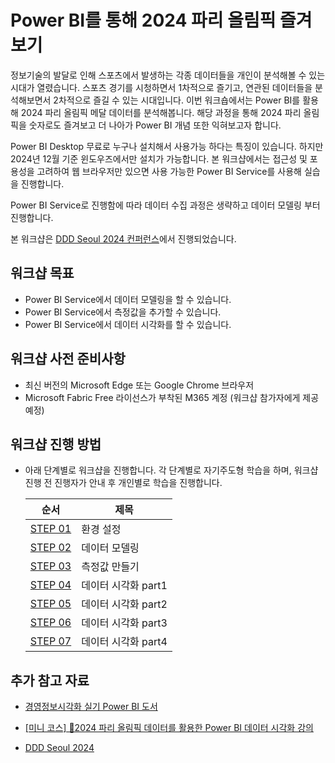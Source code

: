 # Power BI를 통해 2024 파리 올림픽 즐겨보기

정보기술의 발달로 인해 스포츠에서 발생하는 각종 데이터들을 개인이 분석해볼 수 있는 시대가 열렸습니다. 스포츠 경기를 시청하면서 1차적으로 즐기고, 연관된 데이터들을 분석해보면서 2차적으로 즐길 수 있는 시대입니다. 이번 워크숍에서는 Power BI를 활용해 2024 파리 올림픽 메달 데이터를 분석해봅니다. 해당 과정을 통해 2024 파리 올림픽을 숫자로도 즐겨보고 더 나아가 Power BI 개념 또한 익혀보고자 합니다.

Power BI Desktop 무료로 누구나 설치해서 사용가능 하다는 특징이 있습니다. 하지만 2024년 12월 기준 윈도우즈에서만 설치가 가능합니다. 본 워크샵에서는 접근성 및 포용성을 고려하여 웹 브라우저만 있으면 사용 가능한 Power BI Service를 사용해 실습을 진행합니다. 

Power BI Service로 진행함에 따라 데이터 수집 과정은 생략하고 데이터 모델링 부터 진행합니다.

본 워크샵은 [DDD Seoul 2024 컨퍼런스](https://dddseoul.kr/speakers/sungjinahn)에서 진행되었습니다. 

## 워크샵 목표

- Power BI Service에서 데이터 모델링을 할 수 있습니다.
- Power BI Service에서 측정값을 추가할 수 있습니다.
- Power BI Service에서 데이터 시각화를 할 수 있습니다.

## 워크샵 사전 준비사항

- 최신 버전의 Microsoft Edge 또는 Google Chrome 브라우저
- Microsoft Fabric Free 라이선스가 부착된 M365 계정 (워크샵 참가자에게 제공 예정)

## 워크샵 진행 방법

- 아래 단계별로 워크샵을 진행합니다. 각 단계별로 자기주도형 학습을 하며, 워크샵 진행 전 진행자가 안내 후 개인별로 학습을 진행합니다.

  | 순서                         | 제목                                           |
  |------------------------------|------------------------------------------------|
  | [STEP 01](./docs/01-setup.md) | 환경 설정                             |
  | [STEP 02](./docs/02-data-modeling.md) | 데이터 모델링     |
  | [STEP 03](./docs/03-create-measures.md) | 측정값 만들기                |
  | [STEP 04](./docs/04-data-visualization-part1.md) | 데이터 시각화 part1               |
  | [STEP 05](./docs/05-data-visualization-part2.md) | 데이터 시각화 part2      |
  | [STEP 06](./docs/06-data-visualization-part3.md) | 데이터 시각화 part3                  |
  | [STEP 07](./docs/06-data-visualization-part3.md) | 데이터 시각화 part4                  |

## 추가 참고 자료

- [경영정보시각화 실기 Power BI 도서](https://cafe.naver.com/dataedubooks/219)

- [[미니 코스] 🏅2024 파리 올림픽 데이터를 활용한 Power BI 데이터 시각화 강의](https://youtu.be/mUuX7GKiHa0?si=uhm3_UjtaIPTmsJN)

- [DDD Seoul 2024](https://dddseoul.kr/)